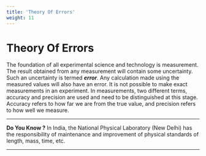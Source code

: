 ```yaml
---
title: 'Theory Of Errors'
weight: 11
---
```


# Theory Of Errors

The foundation of all experimental science and technology is measurement. The result obtained from any measurement will contain some uncertainty. Such an uncertainty is termed **_error_**_._ Any calculation made using the measured values will also have an error. It is not possible to make exact measurements in an experiment. In measurements, two different terms, accuracy and precision are used and need  to be distinguished at this stage. Accuracy refers to how far we are from the true value, and precision refers to how well we measure.

---
**Do You Know ?**
In India, the National Physical Laboratory (New Delhi) has the responsibility of maintenance and improvement of physical standards of length, mass, time, etc.

---